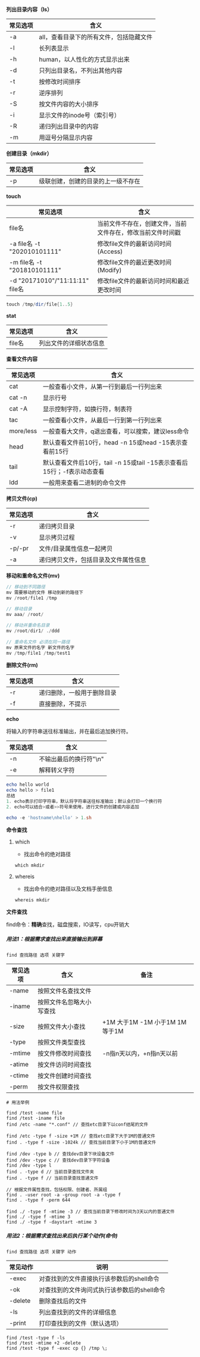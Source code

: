 **列出目录内容（ls）**

| 常见选项 | 含义                                    |
| -------- | --------------------------------------- |
| -a       | all，查看目录下的所有文件，包括隐藏文件 |
| -l       | 长列表显示                              |
| -h       | human，以人性化的方式显示出来           |
| -d       | 只列出目录名，不列出其他内容            |
| -t       | 按修改时间排序                          |
| -r       | 逆序排列                                |
| -S       | 按文件内容的大小排序                    |
| -i       | 显示文件的inode号（索引号）             |
| -R       | 递归列出目录中的内容                    |
| -m       | 用逗号分隔显示内容                      |

**创建目录（mkdir）**

| 常见选项 | 含义                               |
| -------- | ---------------------------------- |
| -p       | 级联创建，创建的目录的上一级不存在 |

**touch**

| 常见选项                        | 含义                                                       |
| ------------------------------- | ---------------------------------------------------------- |
| file名                          | 当前文件不存在，创建文件，当前文件存在，修改当前文件时间戳 |
| -a file名 -t "202010101111"     | 修改file文件的最新访问时间(Access)                         |
| -m file名 -t "201810101111"     | 修改file文件的最近更改时间(Modify)                         |
| -d "20171010"/"11:11:11" file名 | 修改file文件的最新访问时间和最近更改时间                   |

```powershell
touch /tmp/dir/file{1..5}
```



**stat**

| 常见选项 | 含义                   |
| -------- | ---------------------- |
| file名   | 列出文件的详细状态信息 |

**查看文件内容**

| 常见选项  | 含义                                                         |
| --------- | ------------------------------------------------------------ |
| cat       | 一般查看小文件，从第一行到最后一行列出来                     |
| cat -n    | 显示行号                                                     |
| cat -A    | 显示控制字符，如换行符，制表符                               |
| tac       | 一般查看小文件，从最后一行到第一行列出来                     |
| more/less | 一般查看大文件，q退出查看，可以搜索，建议less命令            |
| head      | 默认查看文件前10行，head -n 15或head -15表示查看前15行       |
| tail      | 默认查看文件后10行，tail -n 15或tail -15表示查看后15行；-f表示动态查看 |
| ldd       | 一般用来查看二进制的命令文件                                 |

**拷贝文件(cp)**

| 常见选项 | 含义                                 |
| -------- | ------------------------------------ |
| -r       | 递归拷贝目录                         |
| -v       | 显示拷贝过程                         |
| -p/-pr   | 文件/目录属性信息一起拷贝            |
| -a       | 递归拷贝文件，包括目录及文件属性信息 |

**移动和重命名文件(mv)**

```kotlin
// 移动到不同路径
mv 需要移动的文件 移动到新的路径下
mv /root/file1 /tmp
    
// 移动目录
mv aaa/ /root/

// 移动并重命名目录
mv /root/dir1/ ./ddd
    
// 重命名文件 必须在同一路径
mv 原来文件的名字 新文件的名字
mv /tmp/file1 /tmp/test1
```

**删除文件(rm)**

| 常见选项 | 含义                       |
| -------- | -------------------------- |
| -r       | 递归删除，一般用于删除目录 |
| -f       | 直接删除，不提示           |

**echo**

将输入的字符串送往标准输出，并在最后追加换行符。

| 常见选项 | 含义                   |
| -------- | ---------------------- |
| -n       | 不输出最后的换行符"\n" |
| -e       | 解释转义字符           |

```powershell
echo hello world
echo hello > file1
总结
1. echo表示打印字符串，默认将字符串送往标准输出；默认会打印一个换行符
2. echo可以结合>或者>>符号来使用，进行文件的创建或内容追加

echo -e 'hostname\nhello' > 1.sh
```



**命令查找**

1. which 

   - 找出命令的绝对路径

   `which mkdir`

2. whereis

   - 找出命令的绝对路径以及文档手册信息

   `whereis mkdir`

**文件查找**

find命令：**精确**查找，磁盘搜索，IO读写，cpu开销大

##### 用法1：根据需求查找出来直接输出到屏幕

`find 查找路径 选项 关键字`

| 常见选项 | 含义                     | 备注                            |
| -------- | ------------------------ | ------------------------------- |
| -name    | 按照文件名查找文件       |                                 |
| -iname   | 按照文件名忽略大小写查找 |                                 |
| -size    | 按照文件大小查找         | +1M 大于1M -1M 小于1M 1M 等于1M |
| -type    | 按照文件类型查找         |                                 |
| -mtime   | 按文件修改时间查找       | -n指n天以内，+n指n天以前        |
| -atime   | 按文件访问时间查找       |                                 |
| -ctime   | 按文件创建时间查找       |                                 |
| -perm    | 按文件权限查找           |                                 |
```
# 用法举例

find /test -name file
find /test -iname file
find /etc -name "*.conf" // 查找etc目录下以conf结尾的文件

find /etc -type f -size +1M // 查找etc目录下大于1M的普通文件
find . -type f -size -1024k // 查找当前目录下小于1M的普通文件

find /dev -type b // 查找dev目录下块设备文件
find /dev -type c // 查找dev目录下字符设备
find /dev -type l
find . -type d // 当前目录查找文件夹
find . -type f // 当前目录查找普通文件

// 根据文件属性查找，包括权限、创建者、所属组
find . -user root -a -group root -a -type f
find . -type f -perm 644

find ./ -type f -mtime -3 // 查找当前目录下修改时间为3天以内的普通文件
find ./ -type f -mtime 3
find ./ -type f -daystart -mtime 3
```
##### 用法2：根据需求查找出来后执行某个动作(命令)

`find 查找路径 选项 关键字 动作`

| 常见动作 | 说明                                        |
| -------- | ------------------------------------------- |
| -exec    | 对查找到的文件直接执行该参数后的shell命令   |
| -ok      | 对查找到的文件询问式执行该参数后的shell命令 |
| -delete  | 删除查找后的文件                            |
| -ls      | 列出查找到的文件的详细信息                  |
| -print   | 打印查找到的文件（默认选项）                |

```
find /test -type f -ls
find /test -mtime +2 -delete
find /test -type f -exec cp {} /tmp \;
```

